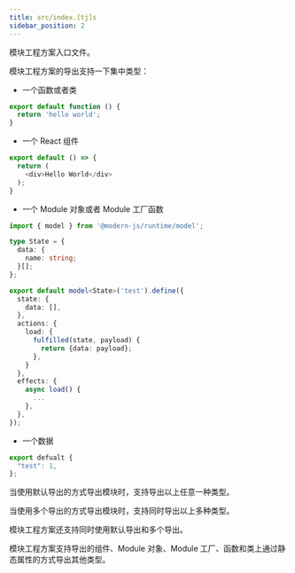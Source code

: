 ```yaml
---
title: src/index.[tj]s
sidebar_position: 2
---
```


模块工程方案入口文件。

模块工程方案的导出支持一下集中类型：

- 一个函数或者类

```typescript
export default function () {
  return 'hello world';
}
```

- 一个 React 组件

```typescript
export default () => {
  return (
    <div>Hello World</div>
  );
}
```

- 一个 Module 对象或者 Module 工厂函数

```typescript
import { model } from '@modern-js/runtime/model';

type State = {
  data: {
    name: string;
  }[];
};

export default model<State>('test').define({
  state: {
    data: [],
  },
  actions: {
    load: {
      fulfilled(state, payload) {
        return {data: payload};
      },
    }
  },
  effects: {
    async load() {
      ...
    },
  },
});

```

- 一个数据

```typescript
export defualt {
  "test": 1,
};
```

当使用默认导出的方式导出模块时，支持导出以上任意一种类型。

当使用多个导出的方式导出模块时，支持同时导出以上多种类型。

模块工程方案还支持同时使用默认导出和多个导出。

模块工程方案支持导出的组件、Module 对象、Module 工厂、函数和类上通过静态属性的方式导出其他类型。
